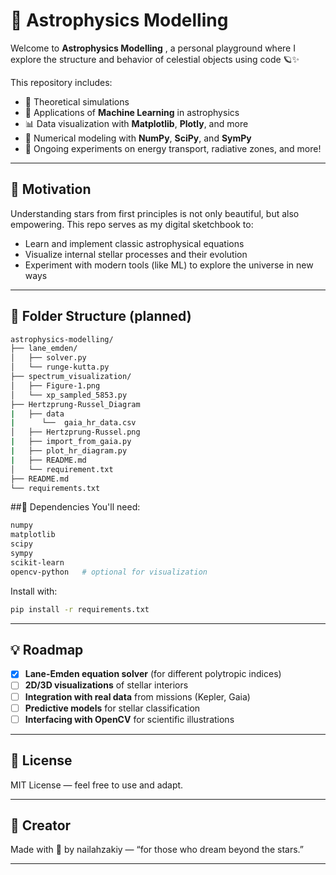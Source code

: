 # 🌌 Astrophysics Modelling

Welcome to **Astrophysics Modelling** , a personal playground where I explore the structure and behavior of celestial objects using code 🪐✨

This repository includes:
- 🔭 Theoretical simulations
- 🧠 Applications of **Machine Learning** in astrophysics
- 📊 Data visualization with **Matplotlib**, **Plotly**, and more
- 🧮 Numerical modeling with **NumPy**, **SciPy**, and **SymPy**
- 🌠 Ongoing experiments on energy transport, radiative zones, and more!

---

## 🚀 Motivation

Understanding stars from first principles is not only beautiful, but also empowering. This repo serves as my digital sketchbook to:

- Learn and implement classic astrophysical equations
- Visualize internal stellar processes and their evolution
- Experiment with modern tools (like ML) to explore the universe in new ways

---

## 📂 Folder Structure (planned)

```bash
astrophysics-modelling/
├── lane_emden/
│   ├── solver.py
│   └── runge-kutta.py
├── spectrum_visualization/
│   ├── Figure-1.png
│   └── xp_sampled_5853.py
├── Hertzprung-Russel_Diagram
|   ├── data
|      └──  gaia_hr_data.csv
│   ├── Hertzprung-Russel.png
|   ├── import_from_gaia.py
|   ├── plot_hr_diagram.py
|   ├── README.md
│   └── requirement.txt
├── README.md
└── requirements.txt
```
##📌 Dependencies
You'll need:
```bash
numpy
matplotlib
scipy
sympy
scikit-learn
opencv-python   # optional for visualization
```

Install with:
```bash
pip install -r requirements.txt
```

---

## 💡 Roadmap

- [x] **Lane-Emden equation solver** (for different polytropic indices)  
- [ ] **2D/3D visualizations** of stellar interiors  
- [ ] **Integration with real data** from missions (Kepler, Gaia)  
- [ ] **Predictive models** for stellar classification  
- [ ] **Interfacing with OpenCV** for scientific illustrations

---

## 📖 License
MIT License — feel free to use and adapt.

---
## 🌠 Creator

Made with 💫 by nailahzakiy — “for those who dream beyond the stars.”

---
